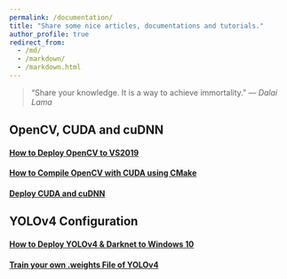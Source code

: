```yaml
---
permalink: /documentation/
title: "Share some nice articles, documentations and tutorials."
author_profile: true
redirect_from: 
  - /md/
  - /markdown/
  - /markdown.html
---
```


> “Share your knowledge. It is a way to achieve immortality.”
> *— Dalai Lama*

## OpenCV, CUDA and cuDNN

#### [How to Deploy OpenCV to VS2019](https://marc0cheung.github.io/doc/2022/06/deploy-opencv-vs2019/)

#### [How to Compile OpenCV with CUDA using CMake]()

#### [Deploy CUDA and cuDNN]()



## YOLOv4 Configuration

#### [How to Deploy YOLOv4 & Darknet to Windows 10]()

#### [Train your own .weights File of YOLOv4]()
